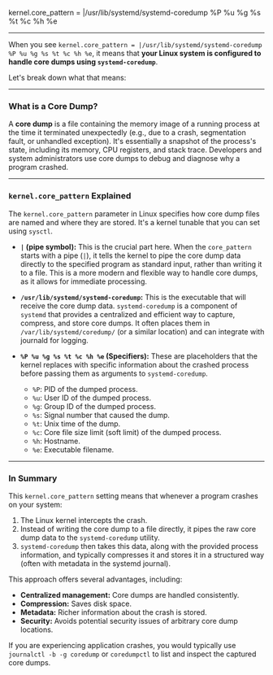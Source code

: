 kernel.core_pattern = |/usr/lib/systemd/systemd-coredump %P %u %g %s %t %c %h %e

---

When you see `kernel.core_pattern = |/usr/lib/systemd/systemd-coredump %P %u %g %s %t %c %h %e`, it means that **your Linux system is configured to handle core dumps using `systemd-coredump`**.

Let's break down what that means:

---

### What is a Core Dump?

A **core dump** is a file containing the memory image of a running process at the time it terminated unexpectedly (e.g., due to a crash, segmentation fault, or unhandled exception). It's essentially a snapshot of the process's state, including its memory, CPU registers, and stack trace. Developers and system administrators use core dumps to debug and diagnose why a program crashed.

---

### `kernel.core_pattern` Explained

The `kernel.core_pattern` parameter in Linux specifies how core dump files are named and where they are stored. It's a kernel tunable that you can set using `sysctl`.

* **`|` (pipe symbol):** This is the crucial part here. When the `core_pattern` starts with a pipe (`|`), it tells the kernel to pipe the core dump data directly to the specified program as standard input, rather than writing it to a file. This is a more modern and flexible way to handle core dumps, as it allows for immediate processing.

* **`/usr/lib/systemd/systemd-coredump`:** This is the executable that will receive the core dump data. `systemd-coredump` is a component of `systemd` that provides a centralized and efficient way to capture, compress, and store core dumps. It often places them in `/var/lib/systemd/coredump/` (or a similar location) and can integrate with journald for logging.

* **`%P %u %g %s %t %c %h %e` (Specifiers):** These are placeholders that the kernel replaces with specific information about the crashed process before passing them as arguments to `systemd-coredump`.
    * `%P`: PID of the dumped process.
    * `%u`: User ID of the dumped process.
    * `%g`: Group ID of the dumped process.
    * `%s`: Signal number that caused the dump.
    * `%t`: Unix time of the dump.
    * `%c`: Core file size limit (soft limit) of the dumped process.
    * `%h`: Hostname.
    * `%e`: Executable filename.

---

### In Summary

This `kernel.core_pattern` setting means that whenever a program crashes on your system:

1.  The Linux kernel intercepts the crash.
2.  Instead of writing the core dump to a file directly, it pipes the raw core dump data to the `systemd-coredump` utility.
3.  `systemd-coredump` then takes this data, along with the provided process information, and typically compresses it and stores it in a structured way (often with metadata in the systemd journal).

This approach offers several advantages, including:

* **Centralized management:** Core dumps are handled consistently.
* **Compression:** Saves disk space.
* **Metadata:** Richer information about the crash is stored.
* **Security:** Avoids potential security issues of arbitrary core dump locations.

If you are experiencing application crashes, you would typically use `journalctl -b -g coredump` or `coredumpctl` to list and inspect the captured core dumps.
